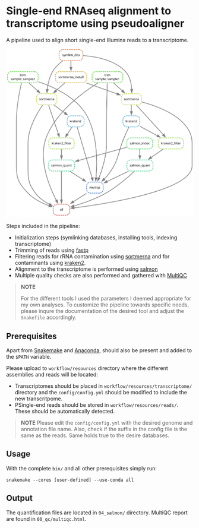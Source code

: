 # Single-end RNAseq alignment to transcriptome using pseudoaligner

A pipeline used to align short single-end Illumina reads to a transcriptome.

![](https://github.com/fka21/genomics_smk_pipelines/blob/main/rnaseq_pipelines/rnaseq_single2transcriptome/dag.svg)

Steps included in the pipeline:
* Initialization steps (symlinking databases, installing tools, indexing transcriptome)
* Trimming of reads using [fastp](https://github.com/OpenGene/fastp)
* Filtering reads for rRNA contamination using [sortmerna]() and for contaminants using [kraken2](https://github.com/DerrickWood/kraken2).
* Alignment to the transcriptome is performed using [salmon](https://combine-lab.github.io/salmon/)
* Multiple quality checks are also performed and gathered with [MultiQC](https://seqera.io/multiqc/)
  

> **NOTE**  
> 
> For the different tools I used the parameters I deemed appropriate for my own analyses. To customize the pipeline towards specific needs, please inqure the documentation of the desired tool and adjust the `Snakefile` accordingly.
## Prerequisites

Apart from [Snakemake](https://snakemake.readthedocs.io/en/stable/) and [Anaconda](https://docs.anaconda.com/miniconda/), should also be present and added to the `$PATH` variable.

Please upload to `workflow/resources` directory where the different assemblies and reads will be located:
* Transcriptomes should be placed in `workflow/resources/transcriptome/` directory and the `config/config.yml` should be modified to include the new transcritpome. 
* PSingle-end reads should be stored in `workflow/resources/reads/`. These should be automatically detected.

> **NOTE**
> Please edit the `config/config.yml` with the desired genome and annotation file name. Also, check if the suffix in the config file is the same as the reads. Same holds true to the desire databases.

## Usage

With the complete `bin/` and all other prerequisites simply run:

```
snakemake --cores [user-defined] --use-conda all
```

## Output

The quantification files are located in `04_salmon/` directory. MultiQC report are found in `00_qc/multiqc.html`.


